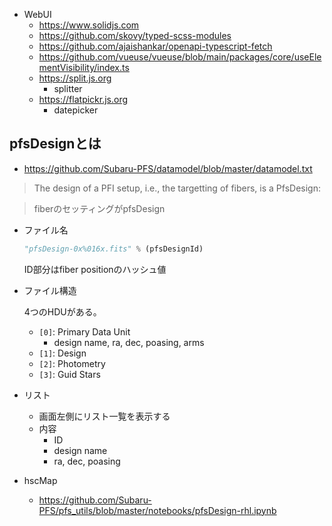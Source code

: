 * WebUI
  * https://www.solidjs.com
  * https://github.com/skovy/typed-scss-modules
  * https://github.com/ajaishankar/openapi-typescript-fetch
  * https://github.com/vueuse/vueuse/blob/main/packages/core/useElementVisibility/index.ts
  * https://split.js.org
    * splitter
  * https://flatpickr.js.org
    * datepicker

## pfsDesignとは

* https://github.com/Subaru-PFS/datamodel/blob/master/datamodel.txt

> The design of a PFI setup, i.e., the targetting of fibers, is a PfsDesign: 

> fiberのセッティングがpfsDesign

* ファイル名
  ```python
  "pfsDesign-0x%016x.fits" % (pfsDesignId)
  ```

  ID部分はfiber positionのハッシュ値

* ファイル構造

  4つのHDUがある。
  * `[0]`: Primary Data Unit
    * design name, ra, dec, poasing, arms
  * `[1]`: Design
  * `[2]`: Photometry
  * `[3]`: Guid Stars

* リスト
  * 画面左側にリスト一覧を表示する
  * 内容
    * ID
    * design name
    * ra, dec, poasing

* hscMap
  * https://github.com/Subaru-PFS/pfs_utils/blob/master/notebooks/pfsDesign-rhl.ipynb